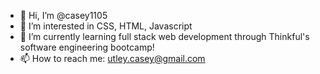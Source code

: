 - 👋 Hi, I’m @casey1105
- 👀 I’m interested in CSS, HTML, Javascript 
- 🌱 I’m currently learning full stack web development through Thinkful's software engineering bootcamp!
- 📫 How to reach me: utley.casey@gmail.com

<!---
casey1105/casey1105 is a ✨ special ✨ repository because its `README.md` (this file) appears on your GitHub profile.
You can click the Preview link to take a look at your changes.
--->
